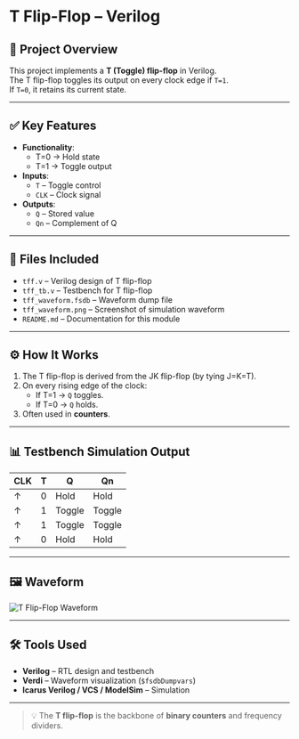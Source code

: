 # T Flip-Flop – Verilog

## 🧠 Project Overview
This project implements a **T (Toggle) flip-flop** in Verilog.  
The T flip-flop toggles its output on every clock edge if `T=1`.  
If `T=0`, it retains its current state.

---

## ✅ Key Features
- **Functionality**:
  - T=0 → Hold state
  - T=1 → Toggle output
- **Inputs**:
  - `T` – Toggle control
  - `CLK` – Clock signal
- **Outputs**:
  - `Q` – Stored value
  - `Qn` – Complement of Q

---

## 📂 Files Included
- `tff.v` – Verilog design of T flip-flop  
- `tff_tb.v` – Testbench for T flip-flop  
- `tff_waveform.fsdb` – Waveform dump file  
- `tff_waveform.png` – Screenshot of simulation waveform  
- `README.md` – Documentation for this module  

---

## ⚙️ How It Works
1. The T flip-flop is derived from the JK flip-flop (by tying J=K=T).  
2. On every rising edge of the clock:
   - If T=1 → `Q` toggles.
   - If T=0 → `Q` holds.  
3. Often used in **counters**.  

---

## 📊 Testbench Simulation Output

| CLK | T | Q | Qn |
|-----|---|---|----|
| ↑   | 0 | Hold | Hold |
| ↑   | 1 | Toggle | Toggle |
| ↑   | 1 | Toggle | Toggle |
| ↑   | 0 | Hold | Hold |

---

## 🖼 Waveform
![T Flip-Flop Waveform](tff_waveform.png)

---

## 🛠 Tools Used
- **Verilog** – RTL design and testbench  
- **Verdi** – Waveform visualization (`$fsdbDumpvars`)  
- **Icarus Verilog / VCS / ModelSim** – Simulation  

---

> 💡 The **T flip-flop** is the backbone of **binary counters** and frequency dividers.